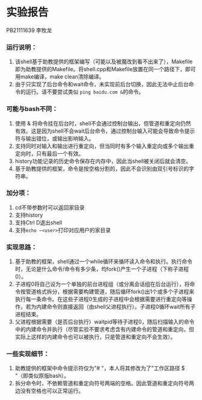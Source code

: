 # 实验报告
PB21111639 李牧龙

### 运行说明：
1. 该shell基于助教提供的框架编写（可能以及被魔改到看不出来了），Makefile即为助教提供的Makefile。将shell.cpp和Makefile放置在同一个路径下，即可用make编译，make clean清除编译。
2. 由于只实现了后台命令和wait命令，未实现前后台切换，因此无法中止后台命令的运行。请不要尝试类似
`ping baidu.com &`的命令。

### 可能与bash不同：
1. 使用 & 将命令挂在后台时，shell不会通过控制台输出，但管道和重定向仍然有效。这是因为shell不会wait后台命令，通过控制台输入可能会导致命令提示符与输出错位，或输出影响输入。
2. 支持同时对输入和输出进行重定向，但当同时有多个输入重定向或多个输出重定向时，只有最后一个有效。
3. history功能记录的历史命令保存在内存中，因此当shell被关闭后就会清空。
4. 基于助教提供的框架，命令是按空格分割的，因此不会识别由双引号标识的字符串。

### 加分项：
1. cd不带参数时可以返回家目录
2. 支持history
3. 支持Ctrl D退出shell
4. 支持`echo ~<user>`打印对应用户的家目录

### 实现思路：
1. 基于助教的框架，shell通过一个while循环来循环读入命令和执行。执行命令时，无论是什么命令/命令有多少条，均fork()产生一个子进程（下称子进程0）。
2. 子进程0将自己设为一个单独的前台进程组（或分离会话组在后台运行），将命令按管道格式拆分，根据需要构建管道，随后循环fork()出1个或多个子进程来执行每一条命令。在这些子进程0生成的子进程中会根据需要进行重定向等操作，若为内建命令则直接返回（由shell父进程执行）。子进程0循环wait所有子进程结束。
3. 父进程根据需要（是否后台执行）waitpid等待子进程0，随后扫描输入的命令中的内建命令并执行（尽管实验不要求考虑含有内建命令的管道和重定向，但实际上这样的内建命令也可以被执行，只是管道和重定向不会生效）。

### 一些实现细节：
1. 助教提供的框架中命令提示符仅为"# "，本人将其修改为了"工作区路径 $ "（即类似原版bash）。
2. 拆分命令时，不依赖管道和重定向符号两端的空格。因此管道和重定向符号两边没有空格也可以正常运行。